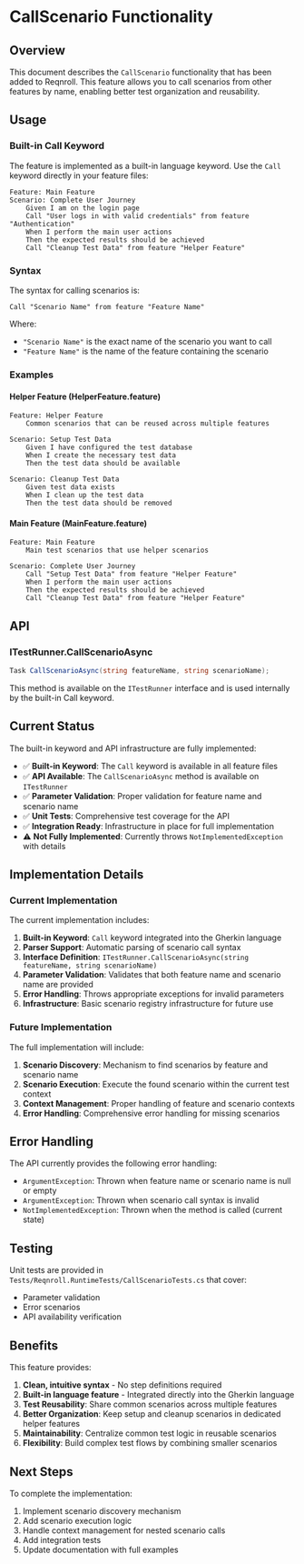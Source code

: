 # CallScenario Functionality

## Overview

This document describes the `CallScenario` functionality that has been added to Reqnroll. This feature allows you to call scenarios from other features by name, enabling better test organization and reusability.

## Usage

### Built-in Call Keyword

The feature is implemented as a built-in language keyword. Use the `Call` keyword directly in your feature files:

```gherkin
Feature: Main Feature
Scenario: Complete User Journey
    Given I am on the login page
    Call "User logs in with valid credentials" from feature "Authentication"
    When I perform the main user actions
    Then the expected results should be achieved
    Call "Cleanup Test Data" from feature "Helper Feature"
```

### Syntax

The syntax for calling scenarios is:

```
Call "Scenario Name" from feature "Feature Name"
```

Where:
- `"Scenario Name"` is the exact name of the scenario you want to call
- `"Feature Name"` is the name of the feature containing the scenario

### Examples

#### Helper Feature (HelperFeature.feature)

```gherkin
Feature: Helper Feature
    Common scenarios that can be reused across multiple features

Scenario: Setup Test Data
    Given I have configured the test database
    When I create the necessary test data
    Then the test data should be available

Scenario: Cleanup Test Data
    Given test data exists
    When I clean up the test data
    Then the test data should be removed
```

#### Main Feature (MainFeature.feature)

```gherkin
Feature: Main Feature
    Main test scenarios that use helper scenarios

Scenario: Complete User Journey
    Call "Setup Test Data" from feature "Helper Feature"
    When I perform the main user actions
    Then the expected results should be achieved
    Call "Cleanup Test Data" from feature "Helper Feature"
```

## API

### ITestRunner.CallScenarioAsync

```csharp
Task CallScenarioAsync(string featureName, string scenarioName);
```

This method is available on the `ITestRunner` interface and is used internally by the built-in Call keyword.

## Current Status

The built-in keyword and API infrastructure are fully implemented:

- ✅ **Built-in Keyword**: The `Call` keyword is available in all feature files
- ✅ **API Available**: The `CallScenarioAsync` method is available on `ITestRunner`
- ✅ **Parameter Validation**: Proper validation for feature name and scenario name
- ✅ **Unit Tests**: Comprehensive test coverage for the API
- ✅ **Integration Ready**: Infrastructure in place for full implementation
- ⚠️ **Not Fully Implemented**: Currently throws `NotImplementedException` with details

## Implementation Details

### Current Implementation

The current implementation includes:

1. **Built-in Keyword**: `Call` keyword integrated into the Gherkin language
2. **Parser Support**: Automatic parsing of scenario call syntax
3. **Interface Definition**: `ITestRunner.CallScenarioAsync(string featureName, string scenarioName)`
4. **Parameter Validation**: Validates that both feature name and scenario name are provided
5. **Error Handling**: Throws appropriate exceptions for invalid parameters
6. **Infrastructure**: Basic scenario registry infrastructure for future use

### Future Implementation

The full implementation will include:

1. **Scenario Discovery**: Mechanism to find scenarios by feature and scenario name
2. **Scenario Execution**: Execute the found scenario within the current test context
3. **Context Management**: Proper handling of feature and scenario contexts
4. **Error Handling**: Comprehensive error handling for missing scenarios

## Error Handling

The API currently provides the following error handling:

- `ArgumentException`: Thrown when feature name or scenario name is null or empty
- `ArgumentException`: Thrown when scenario call syntax is invalid
- `NotImplementedException`: Thrown when the method is called (current state)

## Testing

Unit tests are provided in `Tests/Reqnroll.RuntimeTests/CallScenarioTests.cs` that cover:

- Parameter validation
- Error scenarios  
- API availability verification

## Benefits

This feature provides:

1. **Clean, intuitive syntax** - No step definitions required
2. **Built-in language feature** - Integrated directly into the Gherkin language  
3. **Test Reusability**: Share common scenarios across multiple features
4. **Better Organization**: Keep setup and cleanup scenarios in dedicated helper features
5. **Maintainability**: Centralize common test logic in reusable scenarios
6. **Flexibility**: Build complex test flows by combining smaller scenarios

## Next Steps

To complete the implementation:

1. Implement scenario discovery mechanism
2. Add scenario execution logic
3. Handle context management for nested scenario calls
4. Add integration tests
5. Update documentation with full examples